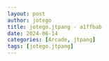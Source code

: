 ```yaml
---
layout: post
author: jotego
title: jotego.jtpang - a1ffbab
date: 2024-06-14
categories: [Arcade, jtpang]
tags: [jotego.jtpang]
---
```


